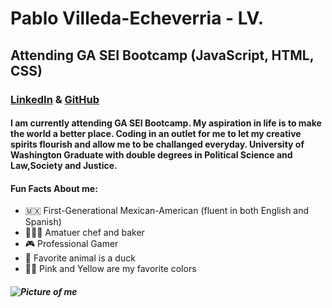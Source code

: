 # Pablo Villeda-Echeverria - LV. 
## Attending GA SEI Bootcamp (JavaScript, HTML, CSS)
### 	[LinkedIn](https://www.linkedin.com/in/pablove/) & [GitHub](https://github.com/pablove123)
#### I am currently attending GA SEI Bootcamp. My aspiration in life is to make the world a better place. Coding in an outlet for me to let my creative spirits flourish and allow me to be challanged everyday. University of Washington Graduate with double degrees in Political Science and Law,Society and Justice. 
#### Fun Facts About me: 
- 🇲🇽 First-Generational Mexican-American (fluent in both English and Spanish)
- 👨🏽‍🍳 Amatuer chef and baker
- 🎮  Professional Gamer
- 🦆 Favorite animal is a duck
-  💖💛 Pink and Yellow are my favorite colors

##### ![Picture of me](https://media-exp1.licdn.com/dms/image/C4E03AQG6Gz2988_ZlA/profile-displayphoto-shrink_800_800/0/1618382107352?e=2147483647&v=beta&t=AH0Qco0In-nwLEZG3jzPM-8rBpgO_BSCR8WyaxxNCfw)
